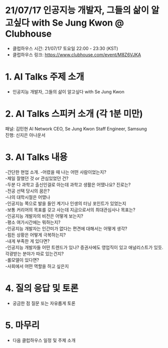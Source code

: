 # 21/07/17 인공지능 개발자, 그들의 삶이 알고싶다 with Se Jung Kwon @ Clubhouse

- 클럽하우스 시간: 21/07/17 토요일 22:00 - 23:30 (KST)
- 클럽하우스 링크: https://www.clubhouse.com/event/M8Z6VJKA

# 1. AI Talks 주제 소개
- 인공지능 개발자, 그들의 삶이 알고싶다 with Se Jung Kwon

# 2. AI Talks 스피커 소개 (각 1분 미만)
패널: 김민현 AI Network CEO, Se Jung Kwon Staff Engineer, Samsung  
진행: 신지은 아나운서    

# 3. AI Talks 내용

-간단한 현업 소개. 
-어렸을 때 나는 어떤 사람이었는지?  
-제일 잘했던 것 or 관심있었던 건?  
-두분 다 과학고 출신인걸로 아는데 과학고 생활은 어땠나요? 진로는?  
-전공 선택 당시의 꿈은?  
-나의 대학시절은 어땠나  
-인공지능 쪽으로 발을 들인 계기나 인생의 터닝 포인트가 있었는지  
-보통 커리어의 목표를 갖고 사는데 지금으로서의 최대관심사나 목표는?  
-인공지능 개발자의 비전은 어떻게 보는지?  
-평소 여가시간에는 뭐하는지?  
-인공지능 개발자는 인간미가 없다는 편견에 대해서는 어떻게 생각?  
-힘든 상황은 어떻게 극복하는지?  
-내게 부족한 게 있다면?  
-인공지능 개발자들 어떤 트렌드가 있나? 증권사에도 영업직이 있고 애널리스트가 있듯. 각광받는 분야가 따로 있는건지?  
-롤모델이 있다면?  
-사회에서 어떤 역할을 하고 싶은지  

# 4. 질의 응답 및 토론 
- 궁금한 점 질문 또는 자유롭게 토론  

# 5. 마무리   
- 다음 클럽하우스 일정 및 주제 소개  



